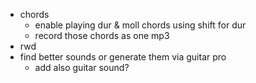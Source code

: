 - chords
  - enable playing dur & moll chords using shift for dur
  - record those chords as one mp3
- rwd
- find better sounds or generate them via guitar pro
  - add also guitar sound?